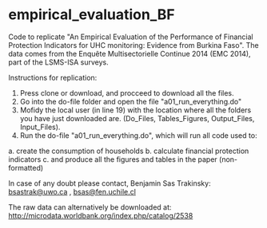 # empirical_evaluation_BF
Code to replicate "An Empirical Evaluation of the Performance of Financial Protection Indicators for UHC monitoring: Evidence from Burkina Faso". The data comes from the Enquête Multisectorielle Continue 2014 (EMC 2014), part of the LSMS-ISA surveys.


Instructions for replication:
1. Press clone or download, and procceed to download all the files.
2. Go into the do-file folder and open the file "a01_run_everything.do"
3. Mofidy the local user (in line 19) with the location where all the folders you have just downloaded are. (Do_Files, Tables_Figures, Output_Files, Input_Files).
4. Run the do-file "a01_run_everything.do", which will run all code used to:
  
  a. create the consumption of households
  b. calculate financial protection indicators
  c. and produce all the figures and tables in the paper (non-formatted)

In case of any doubt please contact,
Benjamin Sas Trakinsky: bsastrak@uwo.ca , bsas@fen.uchile.cl

The raw data can alternatively be downloaded at:
http://microdata.worldbank.org/index.php/catalog/2538

